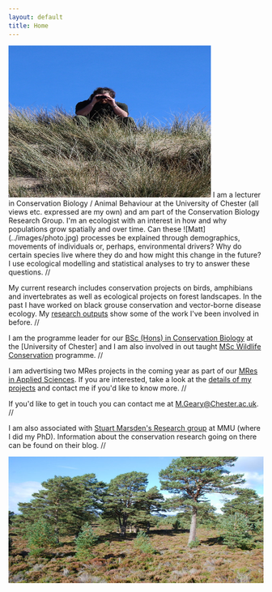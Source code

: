 ```yaml
---
layout: default
title: Home
---
```


 
<img class="right" src="images/photo.jpg" width="400" height="300" title="Matt Geary">
I am a lecturer in Conservation Biology / Animal Behaviour at the University of Chester (all views etc. expressed are my own) and am part of the Conservation Biology Research Group. I'm an ecologist with an interest in how and why populations grow spatially and over time. Can these ![Matt](../images/photo.jpg) processes be explained through demographics, movements of individuals or, perhaps, environmental drivers? Why do certain species live where they do and how might this change in the future? I use ecological modelling and statistical analyses to try to answer these questions.  //

My current research includes conservation projects on birds, amphibians and invertebrates as well as ecological projects on forest landscapes. In the past I have worked on black grouse conservation and vector-borne disease ecology. My [research outputs](http://mattgeary.github.io/output/) show some of the work I've been involved in before.  //

I am the programme leader for our [BSc (Hons) in Conservation Biology](http://www.chester.ac.uk/undergraduate/conservation-biology) at the [University of Chester] and I am also involved in out taught [MSc Wildlife Conservation](http://www.chester.ac.uk/postgraduate/wildlife-conservation) programme.  //

I am advertising two MRes projects in the coming year as part of our [MRes in Applied Sciences](http://www.chester.ac.uk/postgraduate/applied-sciences-mres). If you are interested, take a look at the [details of my projects](http://mattgeary.github.io/MRes/) and contact me if you'd like to know more.   //

If you'd like to get in touch you can contact me at <M.Geary@Chester.ac.uk>. //

I am also associated with [Stuart Marsden's Research group](http://stuartmarsden.blogspot.co.uk/) at MMU (where I did my PhD). Information about the conservation research going on there can be found on their blog. //

<img class="center" src="images/cal_pine.jpg" width="700" height="250" title="Pine forest">
